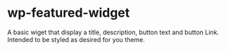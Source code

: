 wp-featured-widget
==================

A basic wiget that display a title, description, button text and button Link. Intended to be styled as desired for you theme.
